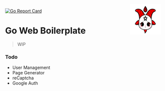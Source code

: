 <img align="right" width="100" height="100" src="https://github.com/codenoid/go-web-boilerplate/blob/master/icon.png?raw=true">

[![Go Report Card](https://goreportcard.com/badge/github.com/codenoid/go-web-boilerplate)](https://goreportcard.com/report/github.com/codenoid/go-web-boilerplate)
# Go Web Boilerplate

> WIP

### Todo

- User Management
- Page Generator
- reCaptcha
- Google Auth
